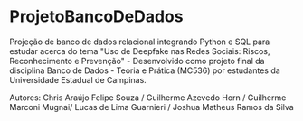 # ProjetoBancoDeDados
Projeção de banco de dados relacional integrando Python e SQL para estudar acerca do tema "Uso de Deepfake nas Redes Sociais: Riscos, Reconhecimento e Prevenção" -  Desenvolvido como projeto final da disciplina Banco de Dados -  Teoria e Prática (MC536) por estudantes da Universidade Estadual de Campinas.

Autores: Chris Araújo Felipe Souza / Guilherme Azevedo Horn / Guilherme Marconi Mugnai/ Lucas de Lima Guarnieri / Joshua Matheus Ramos da Silva
